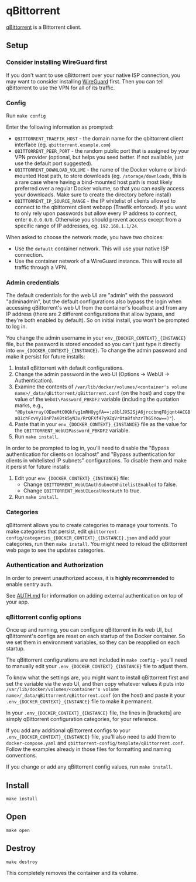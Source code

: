 # qBittorrent

[qBittorrent](https://www.qbittorrent.org/) is a Bittorrent client.

## Setup

### Consider installing WireGuard first

If you don't want to use qBittorrent over your native ISP connection,
you may want to consider installing [WireGuard](../wireguard) first.
Then you can tell qBittorrent to use the VPN for all of its traffic.

### Config

Run `make config` 

Enter the following information as prompted:

 * `QBITTORRENT_TRAEFIK_HOST` - the domain name for the qbittorrent
   client interface (eg. `qbittorrent.example.com`)
 * `QBITTORRENT_PEER_PORT` - the random public port that is assigned
   by your VPN provider (optional, but helps you seed better. If not
   available, just use the default port suggested).
 * `QBITTORRENT_DOWNLOAD_VOLUME` - the name of the Docker volume or
   bind-mounted Host path, to store downloads (eg.
   `/storage/downloads`, this is a rare case where having a
   bind-mounted host path is most likely preferred over a regular
   Docker volume, so that you can easily access your downloads. Make
   sure to create the directory before install)
 * `QBITTORRENT_IP_SOURCE_RANGE` - the IP whitelist of clients
   allowed to connect to the qbittorrent client webapp (Traefik
   enforced). If you want to only rely upon passwords but allow every
   IP address to connect, enter `0.0.0.0/0`. Otherwise you should
   prevent access except from a specific range of IP addresses, eg.
   `192.168.1.1/24`.

When asked to choose the network mode, you have two choices:

 * Use the `default` container network. This will use your native ISP
   connection.
 * Use the container network of a WireGuard instance. This will route
   all traffic through a VPN.

### Admin credentials

The default credentials for the web UI are "admin" with the password
"adminadmin", but the default configurations also bypass the login
when accessing qBittorrent's web UI from the container's localhost and
from any IP address (there are 2 different configurations that allow
bypass, and they're both enabled by default). So on initial install,
you won't be prompted to log in.

You change the admin username in your
`env_{DOCKER_CONTEXT}_{INSTANCE}` file, but the password is stored
encoded so you can't just type it directly into
`env_{DOCKER_CONTEXT}_{INSTANCE}`. To change the admin password and
make it persist for future installs:

 1) Install qBittorrent with default configurations.
 2) Change the admin password in the web UI (Options -> WebUI ->
 Authentication).
 3) Examine the contents of `/var/lib/docker/volumes/<container's
volume name>/_data/qBittorrent/qBittorrent.conf` (on the host) and
copy the value of the `WebUI\Password_PBKDF2` variable (including the
quotation marks, e.g.,
`"@ByteArray(OEeeMtO0Qkfvg1mRHOygfA==:z8blJXS2SjA6jrccbnqF8jqnt4ACGBaQ1chFcvVyIOnP7aK0tk5yN3v/RrQFXf47y9ZqVrOta8fshzr7h65Yow==)"`).
 4) Paste that in your `env_{DOCKER_CONTEXT}_{INSTANCE}` file as the
 value for the `QBITTORRENT_WebUIPassword_PBKDF2` variable.
 5) Run `make install`.

In order to be prompted to log in, you'll need to disable the "Bypass
authentication for clients on localhost" and "Bypass authentication
for clients in whitelisted IP subnets" configurations. To disable them
and make it persist for future installs:

 1) Edit your `env_{DOCKER_CONTEXT}_{INSTANCE}` file:
    - Change `QBITTORRENT_WebUIAuthSubnetWhitelistEnabled` to false.
    - Change `QBITTORRENT_WebUILocalHostAuth` to true.
 2) Run `make install`.

### Categories

qBittorrent allows you to create categories to manage your torrents.
To make categories that persist, edit
`qbittorrent-config/categories_{DOCKER_CONTEXT}_{INSTANCE}.json` and
add your categories, run then `make install`. You might need to reload
the qBittorrent web page to see the updates categories.

### Authentication and Authorization

In order to prevent unauthorized access, it is **highly recommended**
to enable sentry auth. 

See [AUTH.md](../AUTH.md) for information on adding external
authentication on top of your app.

### qBittorrent config options

Once up and running, you can configure qBittorrent in its web UI, but
qBittorrent's configs are reset on each startup of the Docker
container. So we set them in environment variables, so they can be
reapplied on each startup.

The qBittorrent configurations are not included in `make config` -
you'll need to manually edit your `.env_{DOCKER_CONTEXT}_{INSTANCE}`
file to adjust them.

To know what the settings are, you might want to install qBittorrent
first and set the variable via the web UI, and then copy whatever
values it puts into `/var/lib/docker/volumes/<container's volume
name>/_data/qBittorrent/qBittorrent.conf` (on the host) and paste it
your `.env_{DOCKER_CONTEXT}_{INSTANCE}` file to make it permanent.

In your `.env_{DOCKER_CONTEXT}_{INSTANCE}` file, the lines in
\[brackets\] are simply qBittorrent configuration categories, for your
reference.

If you add any additional qBittorrent configs to your
`.env_{DOCKER_CONTEXT}_{INSTANCE}` file, you'll also need to add them
to `docker-compose.yaml` and
`qbittorrent-config/template/qBittorrent.conf`. Follow the
examples already in those files for formatting and naming conventions.

If you change or add any qBittorrent config values, run `make install`.

## Install

```
make install
```

## Open

```
make open
```

## Destroy

```
make destroy
```

This completely removes the container and its volume.
